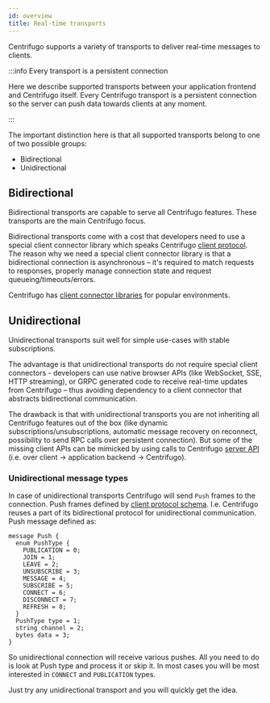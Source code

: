 ```yaml
---
id: overview
title: Real-time transports 
---
```


Centrifugo supports a variety of transports to deliver real-time messages to clients.

:::info Every transport is a persistent connection

Here we describe supported transports between your application frontend and Centrifugo itself. Every Centrifugo transport is a persistent connection so the server can push data towards clients at any moment.

:::

The important distinction here is that all supported transports belong to one of two possible groups:

* Bidirectional
* Unidirectional

## Bidirectional

Bidirectional transports are capable to serve all Centrifugo features. These transports are the main Centrifugo focus.

Bidirectional transports come with a cost that developers need to use a special client connector library which speaks Centrifugo [client protocol](./protocol.md). The reason why we need a special client connector library is that a bidirectional connection is asynchronous – it's required to match requests to responses, properly manage connection state and request queueing/timeouts/errors.

Centrifugo has [client connector libraries](../ecosystem/client.md) for popular environments.

## Unidirectional

Unidirectional transports suit well for simple use-cases with stable subscriptions.

The advantage is that unidirectional transports do not require special client connectors - developers can use native browser APIs (like WebSocket, SSE, HTTP streaming), or GRPC generated code to receive real-time updates from Centrifugo – thus avoiding dependency to a client connector that abstracts bidirectional communication.

The drawback is that with unidirectional transports you are not inheriting all Centrifugo features out of the box (like dynamic subscriptions/unsubscriptions, automatic message recovery on reconnect, possibility to send RPC calls over persistent connection). But some of the missing client APIs can be mimicked by using calls to Centrifugo [server API](../server/server_api.md) (i.e. over client -> application backend -> Centrifugo).

### Unidirectional message types

In case of unidirectional transports Centrifugo will send `Push` frames to the connection. Push frames defined by [client protocol schema](https://github.com/centrifugal/protocol/blob/master/definitions/client.proto). I.e. Centrifugo reuses a part of its bidirectional protocol for unidirectional communication. Push message defined as:

```
message Push {
  enum PushType {
    PUBLICATION = 0;
    JOIN = 1;
    LEAVE = 2;
    UNSUBSCRIBE = 3;
    MESSAGE = 4;
    SUBSCRIBE = 5;
    CONNECT = 6;
    DISCONNECT = 7;
    REFRESH = 8;
  }
  PushType type = 1;
  string channel = 2;
  bytes data = 3;
}
```

So unidirectional connection will receive various pushes. All you need to do is look at Push type and process it or skip it. In most cases you will be most interested in `CONNECT` and `PUBLICATION` types.

Just try any unidirectional transport and you will quickly get the idea.
